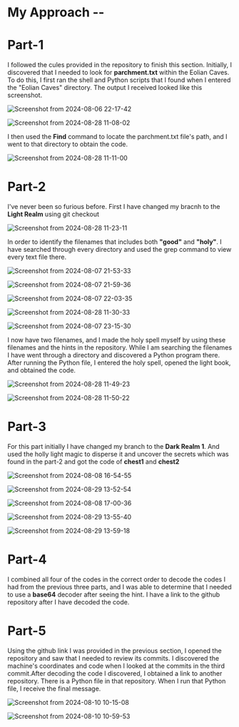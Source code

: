 # My Approach --
# Part-1
I followed the cules provided in the repository to finish this section. Initially, I discovered that I needed to look for **parchment.txt** within the Eolian Caves. To do this, I first ran the shell and Python scripts that I found when I entered the "Eolian Caves" directory. The output I received looked like this screenshot.

![Screenshot from 2024-08-06 22-17-42](https://github.com/user-attachments/assets/7aa84231-c960-4de4-89e8-3afcff1158b1)

![Screenshot from 2024-08-28 11-08-02](https://github.com/user-attachments/assets/60c9decb-1e33-48dd-a594-0df88d12ee05)

I then used the **Find** command to locate the parchment.txt file's path, and I went to that directory to obtain the code.

![Screenshot from 2024-08-28 11-11-00](https://github.com/user-attachments/assets/c963450b-76d9-43e5-ab51-167088aa8d2a)


# Part-2
I've never been so furious before. First I have changed my bracnh to the **Light Realm** using git checkout


![Screenshot from 2024-08-28 11-23-11](https://github.com/user-attachments/assets/622e5625-d30a-468b-9ee5-7b3185b8397e)


In order to identify the filenames that includes both **"good"** and **"holy"**. I have searched through every directory and used the grep command to view every text file there. 


![Screenshot from 2024-08-07 21-53-33](https://github.com/user-attachments/assets/200c03e7-d77d-439a-9582-ba0446040f43)

![Screenshot from 2024-08-07 21-59-36](https://github.com/user-attachments/assets/6449396f-0450-42d0-ab56-b3db9b7c64c8)

![Screenshot from 2024-08-07 22-03-35](https://github.com/user-attachments/assets/f6f286a6-bcf7-4170-86ff-7b30144e7a64)

![Screenshot from 2024-08-28 11-30-33](https://github.com/user-attachments/assets/89628ecf-5e37-481b-b38e-6dbe3ec84414)

![Screenshot from 2024-08-07 23-15-30](https://github.com/user-attachments/assets/8126313f-857f-4c1b-a384-7144130fa3e2)

I now have two filenames, and I made the holy spell myself by using these filenames and the hints in the repository.
While I am searching the filenames I have went through a directory and discovered a Python program there. After running the Python file, I entered the holy spell, opened the light book, and obtained the code.


![Screenshot from 2024-08-28 11-49-23](https://github.com/user-attachments/assets/73343bba-ae14-468a-a974-0e0d78801924)

![Screenshot from 2024-08-28 11-50-22](https://github.com/user-attachments/assets/366cc8e1-caa7-43fc-9c52-b94cb6960479)

# Part-3 

For this part initially I have changed my branch to the **Dark Realm 1**. And used the holly light magic to disperse it and uncover the secrets which was found in the part-2 and got the code of **chest1** and **chest2**


![Screenshot from 2024-08-08 16-54-55](https://github.com/user-attachments/assets/1b277a98-91f1-4c89-913b-62e57681dd3b)

![Screenshot from 2024-08-29 13-52-54](https://github.com/user-attachments/assets/e62d38f9-47d1-4ecf-8093-00797c3e7c2c)

![Screenshot from 2024-08-08 17-00-36](https://github.com/user-attachments/assets/f5ee4df9-ccbe-4c90-a567-fedef09d70e8)

![Screenshot from 2024-08-29 13-55-40](https://github.com/user-attachments/assets/b06b7587-7b89-496e-8bb2-8f98f1993897)

![Screenshot from 2024-08-29 13-59-18](https://github.com/user-attachments/assets/0dc8a049-85fd-4361-a280-5131bde71e56)


# Part-4

I combined all four of the codes in the correct order to decode the codes I had from the previous three parts, and I was able to determine that I needed to use a **base64** decoder after seeing the hint. I have a link to the github repository after I have decoded the code.

# Part-5
Using the github link I was provided in the previous section, I opened the repository and saw that I needed to review its commits. I discovered the machine's coordinates and code when I looked at the commits in the third commit.After decoding the code I discovered, I obtained a link to another repository. There is a Python file in that repository. When I run that Python file, I receive the final message.

![Screenshot from 2024-08-10 10-15-08](https://github.com/user-attachments/assets/b556e3a8-bb78-4ba7-ab2c-83f3f0f9d990)

![Screenshot from 2024-08-10 10-59-53](https://github.com/user-attachments/assets/282749a2-c4f3-4a28-97b7-df1a1b414090)














